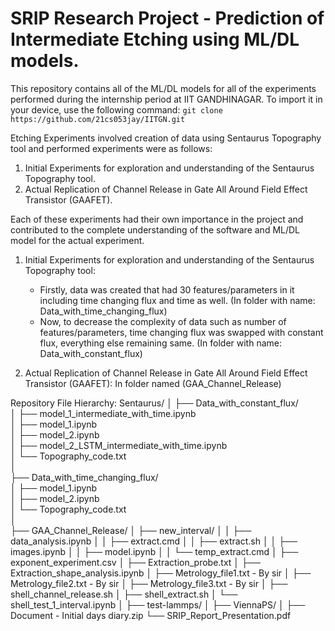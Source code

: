 # SRIP Research Project - Prediction of Intermediate Etching using ML/DL models.

This repository contains all of the ML/DL models for all of the experiments performed during the internship period at IIT GANDHINAGAR. To import it in your device, use the following command: `git clone https://github.com/21cs053jay/IITGN.git`


Etching Experiments involved creation of data using Sentaurus Topography tool and performed experiments were as follows: 

1. Initial Experiments for exploration and understanding of the Sentaurus Topography tool.
2. Actual Replication of Channel Release in Gate All Around Field Effect Transistor (GAAFET).

Each of these experiments had their own importance in the project and contributed to the complete understanding of the software and ML/DL model for the actual experiment.

1. Initial Experiments for exploration and understanding of the Sentaurus Topography tool:
   - Firstly, data was created that had 30 features/parameters in it including time changing flux and time as well. (In folder with name: Data_with_time_changing_flux)
   - Now, to decrease the complexity of data such as number of features/parameters, time changing flux was swapped with constant flux, everything else remaining same. (In folder with name: Data_with_constant_flux)

2. Actual Replication of Channel Release in Gate All Around Field Effect Transistor (GAAFET): In folder named (GAA_Channel_Release)
   
Repository File Hierarchy:
Sentaurus/
│
├── Data_with_constant_flux/  
│   ├── model_1_intermediate_with_time.ipynb  
│   ├── model_1.ipynb  
│   ├── model_2.ipynb  
│   ├── model_2_LSTM_intermediate_with_time.ipynb  
│   └── Topography_code.txt  
│  
├── Data_with_time_changing_flux/  
│   ├── model_1.ipynb  
│   ├── model_2.ipynb  
│   └── Topography_code.txt  
│  
├── GAA_Channel_Release/
│   ├── new_interval/
│   │   ├── data_analysis.ipynb
│   │   ├── extract.cmd
│   │   ├── extract.sh
│   │   ├── images.ipynb
│   │   ├── model.ipynb
│   │   └── temp_extract.cmd
│   ├── exponent_experiment.csv
│   ├── Extraction_probe.txt
│   ├── Extraction_shape_analysis.ipynb
│   ├── Metrology_file1.txt - By sir
│   ├── Metrology_file2.txt - By sir
│   ├── Metrology_file3.txt - By sir
│   ├── shell_channel_release.sh
│   ├── shell_extract.sh
│   └── shell_test_1_interval.ipynb
│
├── test-lammps/
│
├── ViennaPS/
│
├── Document - Initial days diary.zip
└── SRIP_Report_Presentation.pdf

